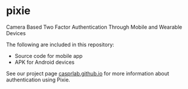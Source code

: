 # pixie
Camera Based Two Factor Authentication Through Mobile and Wearable Devices

The following are included in this repository:
- Source code for mobile app
- APK for Android devices

See our project page [casprlab.github.io](https://casprlab.github.io) for more information about authentication using Pixie.

